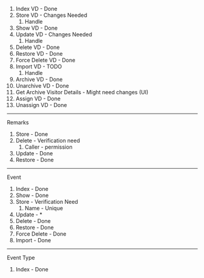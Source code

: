 1. Index VD - Done
2. Store VD - Changes Needed 
	1. Handle
3. Show VD - Done
4. Update VD - Changes Needed
	1. Handle
5. Delete VD - Done
6. Restore VD - Done
7. Force Delete VD - Done
8. Import VD - TODO
	1. Handle
9. Archive VD - Done
10. Unarchive VD - Done
11. Get Archive Visitor Details - Might need changes (UI)
12. Assign VD - Done
13. Unassign VD - Done

-----
Remarks
1. Store - Done
2. Delete - Verification need
	1. Caller - permission
3. Update - Done
4. Restore - Done
----
Event 
1. Index - Done
2. Show - Done
3. Store - Verification Need
	1. Name - Unique
4. Update - *
5. Delete - Done
6. Restore - Done
7. Force Delete - Done
8. Import - Done

----
Event Type
1. Index - Done